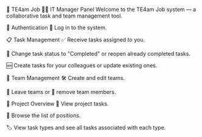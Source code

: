💼 TE4am Job
👨‍💻 IT Manager Panel
Welcome to the TE4am Job system — a collaborative task and team management tool.

🔐 Authentication
🔑 Log in to the system.

📋 Task Management
✅ Receive tasks assigned to you.

🔄 Change task status to "Completed" or reopen already completed tasks.

🆕 Create tasks for your colleagues or update existing ones.

👥 Team Management
🛠️ Create and edit teams.

🚪 Leave teams or 👢 remove team members.

📂 Project Overview
📁 View project tasks.

🧾 Browse the list of positions.

🏷️ View task types and see all tasks associated with each type.

